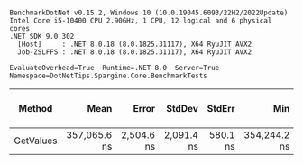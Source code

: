 ```

BenchmarkDotNet v0.15.2, Windows 10 (10.0.19045.6093/22H2/2022Update)
Intel Core i5-10400 CPU 2.90GHz, 1 CPU, 12 logical and 6 physical cores
.NET SDK 9.0.302
  [Host]     : .NET 8.0.18 (8.0.1825.31117), X64 RyuJIT AVX2
  Job-ZSLFFS : .NET 8.0.18 (8.0.1825.31117), X64 RyuJIT AVX2

EvaluateOverhead=True  Runtime=.NET 8.0  Server=True  
Namespace=DotNetTips.Spargine.Core.BenchmarkTests  

```
| Method    | Mean         | Error      | StdDev     | StdErr   | Min          | Q1           | Median       | Q3           | Max          | Op/s    | CI99.9% Margin | Iterations | Kurtosis | MValue | Skewness | Rank | LogicalGroup | Baseline | Exceptions | Completed Work Items | Lock Contentions | Allocated |
|---------- |-------------:|-----------:|-----------:|---------:|-------------:|-------------:|-------------:|-------------:|-------------:|--------:|---------------:|-----------:|---------:|-------:|---------:|-----:|------------- |--------- |-----------:|---------------------:|-----------------:|----------:|
| GetValues | 357,065.6 ns | 2,504.6 ns | 2,091.4 ns | 580.1 ns | 354,244.2 ns | 355,541.6 ns | 356,875.7 ns | 358,465.4 ns | 360,878.8 ns | 2,800.6 |      -283.5 ns |      13.00 |    1.796 |  2.000 |   0.4287 |    1 | *            | No       |          - |                    - |                - |  72.46 KB |

